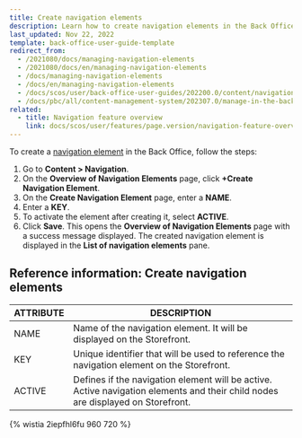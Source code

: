 ```yaml
---
title: Create navigation elements
description: Learn how to create navigation elements in the Back Office.
last_updated: Nov 22, 2022
template: back-office-user-guide-template
redirect_from:
  - /2021080/docs/managing-navigation-elements
  - /2021080/docs/en/managing-navigation-elements
  - /docs/managing-navigation-elements
  - /docs/en/managing-navigation-elements
  - /docs/scos/user/back-office-user-guides/202200.0/content/navigation/managing-navigation-elements.html
  - /docs/pbc/all/content-management-system/202307.0/manage-in-the-back-office/navigation/create-navigation-elements.html
related:
  - title: Navigation feature overview
    link: docs/scos/user/features/page.version/navigation-feature-overview.html
---
```


To create a [navigation element](/docs/pbc/all/content-management-system/{{page.version}}/base-shop/navigation-feature-overview.html#navigation-element) in the Back Office, follow the steps:

1. Go to **Content&nbsp;<span aria-label="and then">></span> Navigation**.
2. On the **Overview of Navigation Elements** page, click **+Create Navigation Element**.
3. On the **Create Navigation Element** page, enter a **NAME**.
4. Enter a **KEY**.
5. To activate the element after creating it, select **ACTIVE**.
5. Click **Save**.
This opens the **Overview of Navigation Elements** page with a success message displayed. The created navigation element is displayed in the **List of navigation elements** pane.

## Reference information: Create navigation elements


| ATTRIBUTE | DESCRIPTION |
| --- | --- |
| NAME | Name of the navigation element. It will be displayed on the Storefront. |
| KEY | Unique identifier that will be used to reference the navigation element on the Storefront. |
| ACTIVE | Defines if the navigation element will be active. Active navigation elements and their child nodes are displayed on Storefront.  |

{% wistia 2iepfhl6fu 960 720 %}
